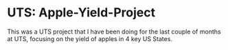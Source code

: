 # UTS: Apple-Yield-Project
This was a UTS project that I have been doing for the last couple of months at UTS, focusing on the yield of apples in 4 key US States.
